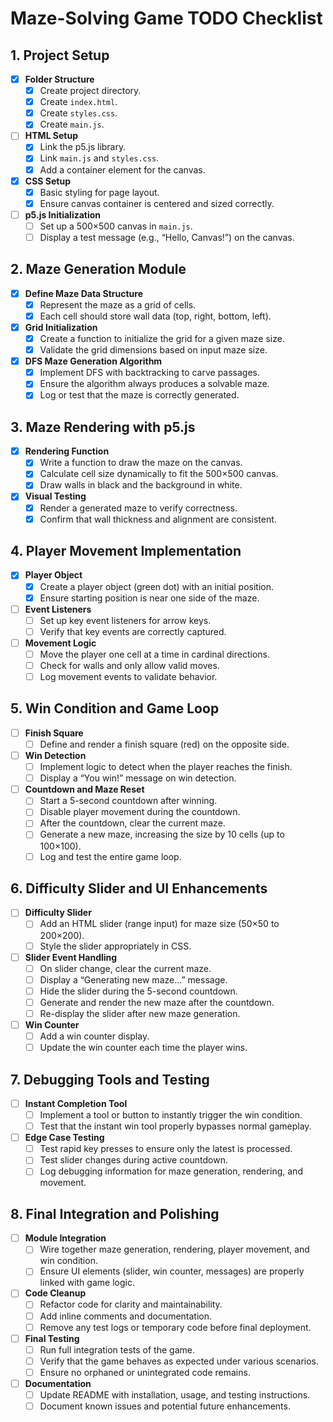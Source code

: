 # Maze-Solving Game TODO Checklist

## 1. Project Setup
- [x] **Folder Structure**
  - [x] Create project directory.
  - [x] Create `index.html`.
  - [x] Create `styles.css`.
  - [x] Create `main.js`.

- [ ] **HTML Setup**
  - [x] Link the p5.js library.
  - [x] Link `main.js` and `styles.css`.
  - [x] Add a container element for the canvas.

- [x] **CSS Setup**
  - [x] Basic styling for page layout.
  - [x] Ensure canvas container is centered and sized correctly.

- [ ] **p5.js Initialization**
  - [ ] Set up a 500×500 canvas in `main.js`.
  - [ ] Display a test message (e.g., “Hello, Canvas!”) on the canvas.

## 2. Maze Generation Module
- [x] **Define Maze Data Structure**
  - [x] Represent the maze as a grid of cells.
  - [x] Each cell should store wall data (top, right, bottom, left).

- [x] **Grid Initialization**
  - [x] Create a function to initialize the grid for a given maze size.
  - [x] Validate the grid dimensions based on input maze size.

- [x] **DFS Maze Generation Algorithm**
  - [x] Implement DFS with backtracking to carve passages.
  - [x] Ensure the algorithm always produces a solvable maze.
  - [x] Log or test that the maze is correctly generated.

## 3. Maze Rendering with p5.js
- [x] **Rendering Function**
  - [x] Write a function to draw the maze on the canvas.
  - [x] Calculate cell size dynamically to fit the 500×500 canvas.
  - [x] Draw walls in black and the background in white.

- [x] **Visual Testing**
  - [x] Render a generated maze to verify correctness.
  - [x] Confirm that wall thickness and alignment are consistent.

## 4. Player Movement Implementation
- [x] **Player Object**
  - [x] Create a player object (green dot) with an initial position.
  - [x] Ensure starting position is near one side of the maze.

- [ ] **Event Listeners**
  - [ ] Set up key event listeners for arrow keys.
  - [ ] Verify that key events are correctly captured.

- [ ] **Movement Logic**
  - [ ] Move the player one cell at a time in cardinal directions.
  - [ ] Check for walls and only allow valid moves.
  - [ ] Log movement events to validate behavior.

## 5. Win Condition and Game Loop
- [ ] **Finish Square**
  - [ ] Define and render a finish square (red) on the opposite side.
  
- [ ] **Win Detection**
  - [ ] Implement logic to detect when the player reaches the finish.
  - [ ] Display a “You win!” message on win detection.

- [ ] **Countdown and Maze Reset**
  - [ ] Start a 5-second countdown after winning.
  - [ ] Disable player movement during the countdown.
  - [ ] After the countdown, clear the current maze.
  - [ ] Generate a new maze, increasing the size by 10 cells (up to 100×100).
  - [ ] Log and test the entire game loop.

## 6. Difficulty Slider and UI Enhancements
- [ ] **Difficulty Slider**
  - [ ] Add an HTML slider (range input) for maze size (50×50 to 200×200).
  - [ ] Style the slider appropriately in CSS.

- [ ] **Slider Event Handling**
  - [ ] On slider change, clear the current maze.
  - [ ] Display a “Generating new maze…” message.
  - [ ] Hide the slider during the 5-second countdown.
  - [ ] Generate and render the new maze after the countdown.
  - [ ] Re-display the slider after new maze generation.

- [ ] **Win Counter**
  - [ ] Add a win counter display.
  - [ ] Update the win counter each time the player wins.

## 7. Debugging Tools and Testing
- [ ] **Instant Completion Tool**
  - [ ] Implement a tool or button to instantly trigger the win condition.
  - [ ] Test that the instant win tool properly bypasses normal gameplay.

- [ ] **Edge Case Testing**
  - [ ] Test rapid key presses to ensure only the latest is processed.
  - [ ] Test slider changes during active countdown.
  - [ ] Log debugging information for maze generation, rendering, and movement.

## 8. Final Integration and Polishing
- [ ] **Module Integration**
  - [ ] Wire together maze generation, rendering, player movement, and win condition.
  - [ ] Ensure UI elements (slider, win counter, messages) are properly linked with game logic.

- [ ] **Code Cleanup**
  - [ ] Refactor code for clarity and maintainability.
  - [ ] Add inline comments and documentation.
  - [ ] Remove any test logs or temporary code before final deployment.

- [ ] **Final Testing**
  - [ ] Run full integration tests of the game.
  - [ ] Verify that the game behaves as expected under various scenarios.
  - [ ] Ensure no orphaned or unintegrated code remains.

- [ ] **Documentation**
  - [ ] Update README with installation, usage, and testing instructions.
  - [ ] Document known issues and potential future enhancements.
